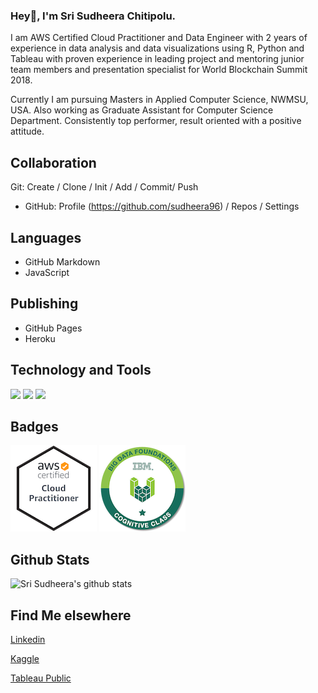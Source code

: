 ### Hey👋, I'm Sri Sudheera Chitipolu.

I am AWS Certified Cloud Practitioner and Data Engineer with 2 years of experience in data analysis and data visualizations using R, Python and Tableau with proven experience in leading project and mentoring junior team members and presentation specialist for World Blockchain Summit 2018.

Currently I am pursuing Masters in Applied Computer Science, NWMSU, USA. Also working as Graduate Assistant for Computer Science Department. Consistently top performer, result oriented with a positive attitude.

<!--
**sudheera96/sudheera96** is a ✨ _special_ ✨ repository because its `README.md` (this file) appears on your GitHub profile.

Here are some ideas to get you started:

- 🔭 I’m currently working on ...
- 🌱 I’m currently learning ...
- 👯 I’m looking to collaborate on ...
- 🤔 I’m looking for help with ...
- 💬 Ask me about ...
- 📫 How to reach me: ...
- 😄 Pronouns: ...
- ⚡ Fun fact: ...
-->
## Collaboration
Git: Create / Clone / Init / Add / Commit/ Push
* GitHub: Profile (https://github.com/sudheera96) / Repos / Settings

## Languages

* GitHub Markdown
* JavaScript

## Publishing
* GitHub Pages 
* Heroku

## Technology and Tools
![](https://img.shields.io/badge/Code-Python-informational?style=flat&logo=python&logoColor=white&color=2bbc8a)
![](https://img.shields.io/badge/Code-R-informational?style=flat&logo=r&logoColor=white&color=2bbc8a)
![](https://img.shields.io/badge/Visualization-Tableau-informational?style=flat&logo=tableau&logoColor=white&color=2bbc8a)

## Badges

![AWS Cloud Practitioner](https://raw.githubusercontent.com/sudheera96/badges/main/aws-certified-cloud-practitioner.png)  ![IBM Bigdata Fundamentals](https://raw.githubusercontent.com/sudheera96/badges/main/big-data-foundations-level-1.png)

## Github Stats

![Sri Sudheera's github stats](https://github-readme-stats.vercel.app/api?username=sudheera96&show_icons=true&theme=radical)


## Find Me elsewhere

[Linkedin](https://www.linkedin.com/in/sri-sudheera-chitipolu/)

[Kaggle](https://www.kaggle.com/srisudheera)

[Tableau Public](https://public.tableau.com/profile/sri1483#!/)
